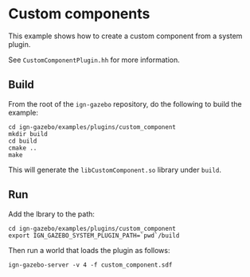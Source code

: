 # Custom components

This example shows how to create a custom component from a system plugin.

See `CustomComponentPlugin.hh` for more information.

## Build

From the root of the `ign-gazebo` repository, do the following to build the example:

~~~
cd ign-gazebo/examples/plugins/custom_component
mkdir build
cd build
cmake ..
make
~~~

This will generate the `libCustomComponent.so` library under `build`.

## Run

Add the lbrary to the path:

~~~
cd ign-gazebo/examples/plugins/custom_component
export IGN_GAZEBO_SYSTEM_PLUGIN_PATH=`pwd`/build
~~~

Then run a world that loads the plugin as follows:

    ign-gazebo-server -v 4 -f custom_component.sdf

